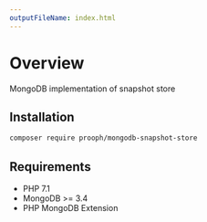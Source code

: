 ```yaml
---
outputFileName: index.html
---
```


# Overview

MongoDB implementation of snapshot store

## Installation

```bash
composer require prooph/mongodb-snapshot-store
```

## Requirements

- PHP 7.1
- MongoDB >= 3.4
- PHP MongoDB Extension

